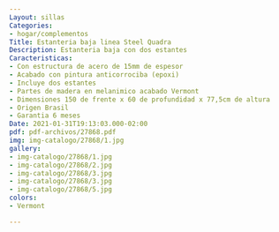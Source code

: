 ```yaml
---
Layout: sillas
Categories:
- hogar/complementos
Title: Estanteria baja linea Steel Quadra
Description: Estanteria baja con dos estantes
Caracteristicas:
- Con estructura de acero de 15mm de espesor
- Acabado con pintura anticorrociba (epoxi)
- Incluye dos estantes
- Partes de madera en melanimico acabado Vermont
- Dimensiones 150 de frente x 60 de profundidad x 77,5cm de altura
- Origen Brasil
- Garantia 6 meses
Date: 2021-01-31T19:13:03.000-02:00
pdf: pdf-archivos/27868.pdf
img: img-catalogo/27868/1.jpg
gallery:
- img-catalogo/27868/1.jpg
- img-catalogo/27868/2.jpg
- img-catalogo/27868/3.jpg
- img-catalogo/27868/3.jpg
- img-catalogo/27868/5.jpg
colors:
- Vermont

---
```

